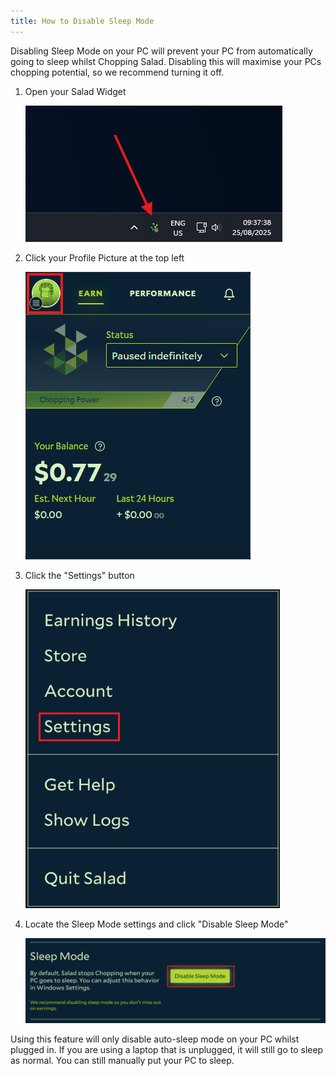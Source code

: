 ```yaml
---
title: How to Disable Sleep Mode
---
```


Disabling Sleep Mode on your PC will prevent your PC from automatically going to sleep whilst Chopping Salad. Disabling
this will maximise your PCs chopping potential, so we recommend turning it off.

1. Open your Salad Widget

   ![Opening the Salad app](../../../../content/images/guides/using-salad/how-to-disable-sleep-mode-1.png)

2. Click your Profile Picture at the top left

   ![Selecting your profile in the Salad app](../../../../content/images/guides/using-salad/how-to-disable-sleep-mode-2.png)

3. Click the "Settings" button

   ![Opening settings in the Salad app](../../../../content/images/guides/using-salad/how-to-disable-sleep-mode-3.png)

4. Locate the Sleep Mode settings and click "Disable Sleep Mode"

   ![finding the Sleep mode settings in Salad](../../../../content/images/guides/using-salad/how-to-disable-sleep-mode-4.png)

Using this feature will only disable auto-sleep mode on your PC whilst plugged in. If you are using a laptop that is
unplugged, it will still go to sleep as normal. You can still manually put your PC to sleep.
